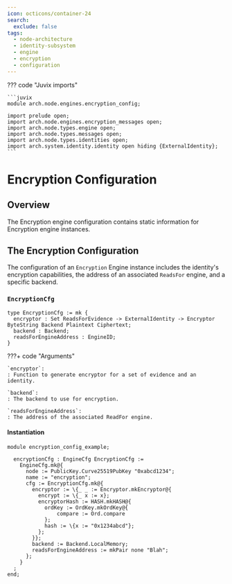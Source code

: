 ```yaml
---
icon: octicons/container-24
search:
  exclude: false
tags:
  - node-architecture
  - identity-subsystem
  - engine
  - encryption
  - configuration
---
```


??? code "Juvix imports"

    ```juvix
    module arch.node.engines.encryption_config;

    import prelude open;
    import arch.node.engines.encryption_messages open;
    import arch.node.types.engine open;
    import arch.node.types.messages open;
    import arch.node.types.identities open;
    import arch.system.identity.identity open hiding {ExternalIdentity};
    ```

# Encryption Configuration

## Overview

The Encryption engine configuration contains static information for Encryption engine instances.

## The Encryption Configuration

The configuration of an `Encryption` Engine instance includes the identity's
encryption capabilities, the address of an associated `ReadsFor` engine, and a
specific backend.

### `EncryptionCfg`

<!-- --8<-- [start:EncryptionCfg] -->
```juvix
type EncryptionCfg := mk {
  encryptor : Set ReadsForEvidence -> ExternalIdentity -> Encryptor ByteString Backend Plaintext Ciphertext;
  backend : Backend;
  readsForEngineAddress : EngineID;
}
```
<!-- --8<-- [end:EncryptionCfg] -->

???+ code "Arguments"

    `encryptor`:
    : Function to generate encryptor for a set of evidence and an identity.

    `backend`:
    : The backend to use for encryption.

    `readsForEngineAddress`:
    : The address of the associated ReadFor engine.

#### Instantiation

<!-- --8<-- [start:encryptionCfg] -->
```juvix extract-module-statements
module encryption_config_example;

  encryptionCfg : EngineCfg EncryptionCfg :=
    EngineCfg.mk@{
      node := PublicKey.Curve25519PubKey "0xabcd1234";
      name := "encryption";
      cfg := EncryptionCfg.mk@{
        encryptor := \{_ _ := Encryptor.mkEncryptor@{
          encrypt := \{_ x := x};
          encryptorHash := HASH.mkHASH@{
            ordKey := OrdKey.mkOrdKey@{
                compare := Ord.compare
            };
            hash := \{x := "0x1234abcd"};
          };
        }};
        backend := Backend.LocalMemory;
        readsForEngineAddress := mkPair none "Blah";
      };
    }
  ;
end;
```
<!-- --8<-- [end:encryptionCfg] -->
